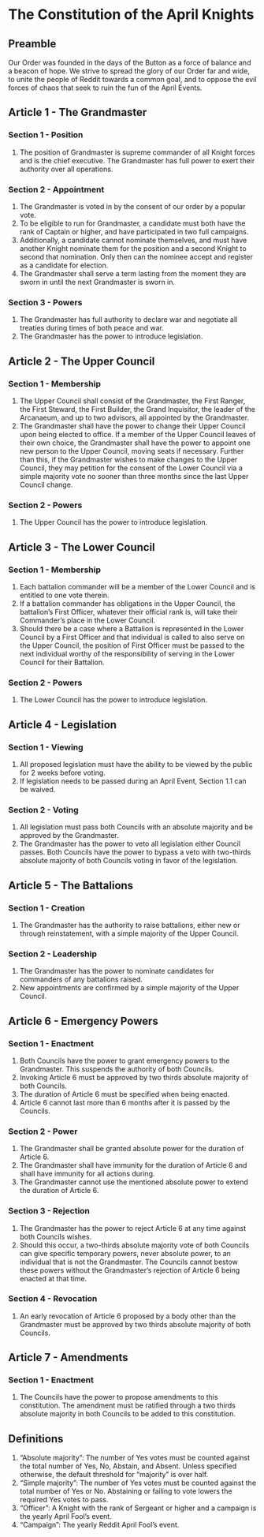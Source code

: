 [Bill number: 6-301]: #
[Author: Ghostise]: #
[Proposed Date: 4/11/2018]: #
[Passed Date: 12/18/2018]: #
[Revised Date: 3/9/2024]: #
[Revised By: Bill 8-202]: #

# The Constitution of the April Knights
## Preamble
Our Order was founded in the days of the Button as a force of balance and a beacon of hope. We strive to spread the glory of our Order far and wide, to unite the people of Reddit towards a common goal, and to oppose the evil forces of chaos that seek to ruin the fun of the April Events.

## Article 1 - The Grandmaster
### Section 1 - Position
1.	The position of Grandmaster is supreme commander of all Knight forces and is the chief executive. The Grandmaster has full power to exert their authority over all operations.

### Section 2 - Appointment
1. 	The Grandmaster is voted in by the consent of our order by a popular vote.
2.	To be eligible to run for Grandmaster, a candidate must both have the rank of Captain or higher, and have participated in two full campaigns.
3.	Additionally, a candidate cannot nominate themselves, and must have another Knight nominate them for the position and a second Knight to second that nomination. Only then can the nominee accept and register as a candidate for election.
4.	The Grandmaster shall serve a term lasting from the moment they are sworn in until the next Grandmaster is sworn in.

### Section 3 - Powers
1. 	The Grandmaster has full authority to declare war and negotiate all treaties during times of both peace and war.
2. 	The Grandmaster has the power to introduce legislation.

## Article 2 - The Upper Council
### Section 1 - Membership
1. 	The Upper Council shall consist of the Grandmaster, the First Ranger, the First Steward, the First Builder, the Grand Inquisitor, the leader of the Arcanaeum, and up to two advisors, all appointed by the Grandmaster.
2.	The Grandmaster shall have the power to change their Upper Council upon being elected to office. If a member of the Upper Council leaves of their own choice, the Grandmaster shall have the power to appoint one new person to the Upper Council, moving seats if necessary. Further than this, if the Grandmaster wishes to make changes to the Upper Council, they may petition for the consent of the Lower Council via a simple majority vote no sooner than three months since the last Upper Council change.

### Section 2 - Powers
1. 	The Upper Council has the power to introduce legislation.

## Article 3 - The Lower Council
### Section 1 - Membership
1. 	Each battalion commander will be a member of the Lower Council and is entitled to one vote therein.
2.	If a battalion commander has obligations in the Upper Council, the battalion’s First Officer, whatever their official rank is, will take their Commander’s place in the Lower Council.
3. 	Should there be a case where a Battalion is represented in the Lower Council by a First Officer and that individual is called to also serve on the Upper Council, the position of First Officer must be passed to the next individual worthy of the responsibility of serving in the Lower Council for their Battalion.

### Section 2 - Powers
1. 	The Lower Council has the power to introduce legislation.

## Article 4 - Legislation
### Section 1 - Viewing
1. 	All proposed legislation must have the ability to be viewed by the public for 2 weeks before voting.
2. 	If legislation needs to be passed during an April Event, Section 1.1 can be waived.

### Section 2 - Voting
1.	All legislation must pass both Councils with an absolute majority and be approved by the Grandmaster.
2.	The Grandmaster has the power to veto all legislation either Council passes. Both Councils have the power to bypass a veto with two-thirds absolute majority of both Councils voting in favor of the legislation.

## Article 5 - The Battalions
### Section 1 - Creation
1.	The Grandmaster has the authority to raise battalions, either new or through reinstatement, with a simple majority of the Upper Council.

### Section 2 - Leadership
1.	The Grandmaster has the power to nominate candidates for commanders of any battalions raised.
2.	New appointments are confirmed by a simple majority of the Upper Council.

## Article 6 - Emergency Powers
### Section 1 - Enactment
1.	Both Councils have the power to grant emergency powers to the Grandmaster. This suspends the authority of both Councils.
2.	Invoking Article 6 must be approved by two thirds absolute majority of both Councils.
3.	The duration of Article 6 must be specified when being enacted.
4.	Article 6 cannot last more than 6 months after it is passed by the Councils.

### Section 2 - Power
1.	The Grandmaster shall be granted absolute power for the duration of Article 6.
2.	The Grandmaster shall have immunity for the duration of Article 6 and shall have immunity for all actions during.
3.	The Grandmaster cannot use the mentioned absolute power to extend the duration of Article 6.

### Section 3 - Rejection
1.	The Grandmaster has the power to reject Article 6 at any time against both Councils wishes.
2. 	Should this occur, a two-thirds absolute majority vote of both Councils can give specific temporary powers, never absolute power, to an individual that is not the Grandmaster. The Councils cannot bestow these powers without the Grandmaster’s rejection of Article 6 being enacted at that time.

### Section 4 - Revocation
1.	An early revocation of Article 6 proposed by a body other than the Grandmaster must be approved by two thirds absolute majority of both Councils.

## Article 7 - Amendments
### Section 1 - Enactment
1.	The Councils have the power to propose amendments to this constitution. The amendment must be ratified through a two thirds absolute majority in both Councils to be added to this constitution.


## Definitions
1.	“Absolute majority”: The number of Yes votes must be counted against the total number of Yes, No, Abstain, and Absent. Unless specified otherwise, the default threshold for “majority” is over half.
2.	“Simple majority”: The number of Yes votes must be counted against the total number of Yes or No. Abstaining or failing to vote lowers the required Yes votes to pass.
3.	“Officer”: A Knight with the rank of Sergeant or higher and a campaign is the yearly April Fool’s event.
4.	“Campaign”: The yearly Reddit April Fool’s event.
